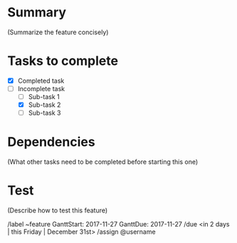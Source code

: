 # Summary

(Summarize the feature concisely)

# Tasks to complete

- [x] Completed task
- [ ] Incomplete task
    - [ ] Sub-task 1
    - [x] Sub-task 2
    - [ ] Sub-task 3

# Dependencies

(What other tasks need to be completed before starting this one)

# Test

(Describe how to test this feature)

/label ~feature
GanttStart: 2017-11-27
GanttDue: 2017-11-27
/due <in 2 days | this Friday | December 31st>
/assign @username
